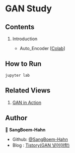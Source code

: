# GAN Study


## Contents

01. Introduction

    - Auto_Encoder [[Colab](https://github.com/SangBeom-Hahn/BOAZ/blob/main/DeepLearningStudy/DNN/%EC%B1%95%ED%84%B0_1%2C_2.ipynb)]

    

## How to Run
```
jupyter lab
```

## Related Views

01. [GAN in Action](https://tensorflow.blog/gan-in-action/)


## Author

👤 **SangBoem-Hahn**

- Github: [@SangBoem-Hahn](https://github.com/SangBoem-Hahn)
- Blog : [Tistory(GAN 넣어야함)]()
